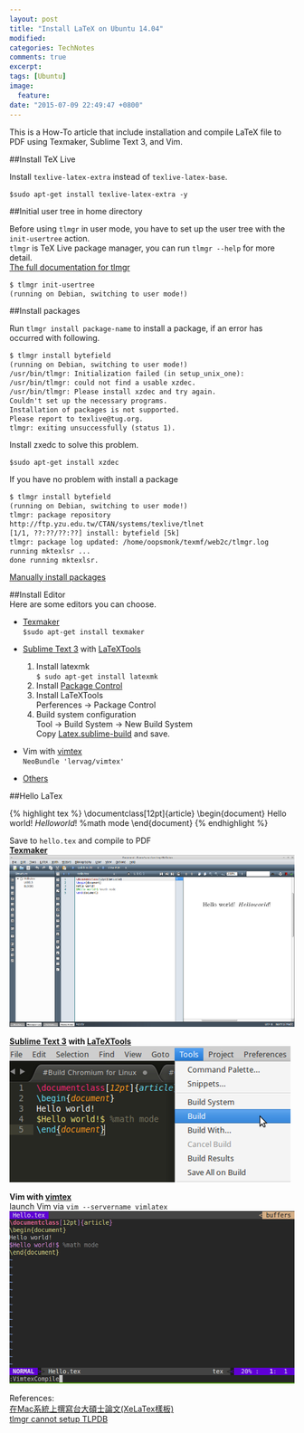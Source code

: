 ```yaml
---
layout: post
title: "Install LaTeX on Ubuntu 14.04"
modified: 
categories: TechNotes
comments: true
excerpt:
tags: [Ubuntu]
image:
  feature:
date: "2015-07-09 22:49:47 +0800"
---
```


This is a How-To article that include installation and compile LaTeX file to PDF using Texmaker, Sublime Text 3, and Vim.  

##Install TeX Live   

Install `texlive-latex-extra` instead of `texlive-latex-base`.  

    $sudo apt-get install texlive-latex-extra -y

##Initial user tree in home directory  

Before using `tlmgr` in user mode, you have to set up the user tree with the `init-usertree` action.  
`tlmgr` is TeX Live package manager, you can run `tlmgr --help` for more detail.  
[The full documentation for tlmgr](https://www.tug.org/texlive/doc/tlmgr.html)  

    $ tlmgr init-usertree
    (running on Debian, switching to user mode!)

##Install packages  

Run `tlmgr install package-name` to install a package, if an error has occurred with following.  

    $ tlmgr install bytefield
    (running on Debian, switching to user mode!)
    /usr/bin/tlmgr: Initialization failed (in setup_unix_one):
    /usr/bin/tlmgr: could not find a usable xzdec.
    /usr/bin/tlmgr: Please install xzdec and try again.
    Couldn't set up the necessary programs.
    Installation of packages is not supported.
    Please report to texlive@tug.org.
    tlmgr: exiting unsuccessfully (status 1).  

Install zxedc to solve this problem.  

    $sudo apt-get install xzdec

If you have no problem with install a package  

    $ tlmgr install bytefield
    (running on Debian, switching to user mode!)
    tlmgr: package repository http://ftp.yzu.edu.tw/CTAN/systems/texlive/tlnet
    [1/1, ??:??/??:??] install: bytefield [5k]
    tlmgr: package log updated: /home/oopsmonk/texmf/web2c/tlmgr.log
    running mktexlsr ...
    done running mktexlsr.

[Manually install packages](https://help.ubuntu.com/community/LaTeX#Installing_packages_manually)  

##Install Editor  
Here are some editors you can choose.  

* [Texmaker]  
    `$sudo apt-get install texmaker`  

* [Sublime Text 3] with [LaTeXTools]
    1. Install latexmk  
        `$ sudo apt-get install latexmk`  
    1. Install [Package Control]  
    1. Install LaTeXTools  
        Perferences -> Package Control  
    1. Build system configuration  
        Tool -> Build System -> New Build System  
        Copy [Latex.sublime-build] and save.  
       
* Vim with [vimtex]  
    `NeoBundle 'lervag/vimtex'`
* [Others](http://tex.stackexchange.com/questions/339/latex-editors-ides)  

[Texmaker]: http://www.xm1math.net/texmaker/  
[Sublime Text 3]: http://www.sublimetext.com/3  
[LaTeXTools]: https://github.com/SublimeText/LaTeXTools  
[vimtex]: https://github.com/lervag/vimtex  
[Package Control]: https://packagecontrol.io/installation  
[Latex.sublime-build]: https://gist.github.com/lusentis/5092219#file-latex-sublime-build  

##Hello LaTex  

{% highlight tex %}
\documentclass[12pt]{article}
\begin{document}
Hello world!
$Hello world!$ %math mode 
\end{document}
{% endhighlight %}  

Save to `hello.tex` and compile to PDF  
**[Texmaker]**  
![](/images/2015-07-09/LaTex_Texmaker.jpg)  

**[Sublime Text 3] with [LaTeXTools]**  
![](/images/2015-07-09/LaTex_SublimeText3.jpg)  

**Vim with [vimtex]**  
launch Vim via `vim --servername vimlatex`  
![](/images/2015-07-09/LaTex_vimtex.jpg)  


References:  
[在Mac系統上撰寫台大碩士論文(XeLaTex樣板)](http://www.teeboneding.com/blog/2013/06/01/write-ntu-master-thesis-with-xelatex-template-on-mac/)  
[tlmgr cannot setup TLPDB](https://help.ubuntu.com/community/LaTeX#Installing_packages_manually)  

